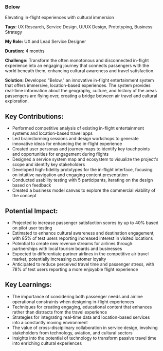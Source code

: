 ### Below

Elevating in-flight experiences with cultural immersion

**Tags:** UX Research, Service Design, UI/UX Design, Prototyping, Business Strategy

**My Role:** UX and Lead Service Designer

**Duration:** 4 months

**Challenge:** Transform the often monotonous and disconnected in-flight experience into an engaging journey that connects passengers with the world beneath them, enhancing cultural awareness and travel satisfaction.

**Solution:** Developed "Below," an innovative in-flight entertainment system that offers immersive, location-based experiences. The system provides real-time information about the geography, culture, and history of the areas passengers are flying over, creating a bridge between air travel and cultural exploration.

## Key Contributions:

- Performed competitive analysis of existing in-flight entertainment systems and location-based travel apps
- Led brainstorming sessions and design workshops to generate innovative ideas for enhancing the in-flight experience
- Created user personas and journey maps to identify key touchpoints and opportunities for engagement during flights
- Designed a service system map and ecosystem to visualize the project's scope and identify key stakeholders
- Developed high-fidelity prototypes for the in-flight interface, focusing on intuitive navigation and engaging content presentation
- Conducted usability testing with 5 participants, iterating on the design based on feedback
- Created a business model canvas to explore the commercial viability of the concept

## Potential Impact:

- Projected to increase passenger satisfaction scores by up to 40% based on pilot user testing
- Estimated to enhance cultural awareness and destination engagement, with 85% of test users reporting increased interest in visited locations
- Potential to create new revenue streams for airlines through partnerships with local tourism boards and businesses
- Expected to differentiate partner airlines in the competitive air travel market, potentially increasing customer loyalty
- Anticipated to reduce perceived travel time and passenger stress, with 78% of test users reporting a more enjoyable flight experience

## Key Learnings:

- The importance of considering both passenger needs and airline operational constraints when designing in-flight experiences
- Techniques for creating engaging, educational content that enhances rather than distracts from the travel experience
- Strategies for integrating real-time data and location-based services into a constantly moving environment
- The value of cross-disciplinary collaboration in service design, involving stakeholders from technology, aviation, and cultural sectors
- Insights into the potential of technology to transform passive travel time into enriching cultural experiences